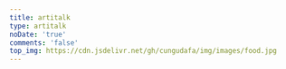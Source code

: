```yaml
---
title: artitalk
type: artitalk
noDate: 'true'
comments: 'false'
top_img: https://cdn.jsdelivr.net/gh/cungudafa/img/images/food.jpg
---
```





<!-- 引用 artitalk -->
<script type="text/javascript" src="https://unpkg.com/artitalk"></script>
<!-- 存放说说的容器 -->
<div id="artitalk_main"></div>
<script>
new Artitalk({
    appId: 'EWOLWeLEd9hBgZXcrZD78dAQ-gzGzoHsz', // Your LeanCloud appId
    appKey: 'KO29ZWINLoiFuKLq85iG7G9T' // Your LeanCloud appKey
})
</script>
